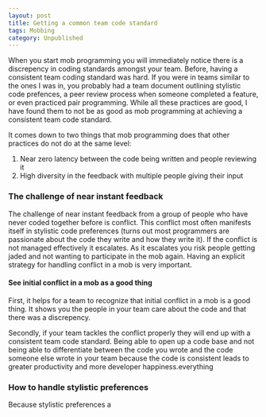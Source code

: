 ```yaml
---
layout: post
title: Getting a common team code standard 
tags: Mobbing
category: Unpublished
---
```


When you start mob programming you will immediately notice there is a discrepency in coding standards amongst your team. Before, having a consistent team coding standard was hard. If you were in teams similar to the ones I was in, you probably had a team document outlining stylistic code prefences, a peer review process when someone completed a feature, or even practiced pair programming. While all these practices are good, I have found them to not be as good as mob programming at achieving a consistent team code standard. 

It comes down to two things that mob programming does that other practices do not do at the same level:

1. Near zero latency between the code being written and people reviewing it  
2. High diversity in the feedback with multiple people giving their input

### The challenge of near instant feedback

The challenge of near instant feedback from a group of people who have never coded together before is conflict. This conflict most often manifests itself in stylistic code preferences (turns out most programmers are passionate about the code they write and how they write it). If the conflict is not managed effectively it escalates. As it escalates you risk people getting jaded and not wanting to participate in the mob again. Having an explicit strategy for handling conflict in a mob is very important.

#### See initial conflict in a mob as a good thing

First, it helps for a team to recognize that initial conflict in a mob is a good thing. It shows you the people in your team care about the code and that there was a discrepency. 

Secondly, if your team tackles the conflict properly they will end up with a consistent team code standard. Being able to open up a code base and not being able to differentiate between the code you wrote and the code someone else wrote in your team because the code is consistent leads to greater productivity and more developer happiness.everything 

### How to handle stylistic preferences

Because stylistic preferences a
